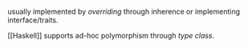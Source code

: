 usually implemented by _overriding_ through inherence or implementing interface/traits.

[[Haskell]] supports ad-hoc polymorphism through _type class_.